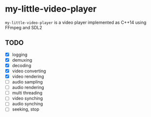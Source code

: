 # my-little-video-player

`my-little-video-player` is a video player implemented as C++14 using FFmpeg and SDL2

## TODO
- [x]  logging
- [x]  demuxing
- [x]  decoding
- [x]  video converting
- [x]  video rendering
- [ ]  audio sampling
- [ ]  audio rendering
- [ ]  multi threading
- [ ]  video synching
- [ ]  audio synching
- [ ]  seeking, stop

